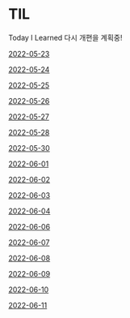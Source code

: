 # TIL
Today I Learned
다시 개편을 계획중!

[2022-05-23](https://github.com/lamodadite/TIL/blob/main/int%EC%99%80%20long%EC%9D%98%20%EC%B0%A8%EC%9D%B4.md)

[2022-05-24](https://github.com/lamodadite/TIL/blob/main/Int%20to%20String%2C%20String%20to%20Int%2C%20ArrayList.md)

[2022-05-25](https://github.com/lamodadite/TIL/blob/main/%EC%9E%AC%EA%B7%80%ED%95%A8%EC%88%98%2C%20String%EC%9D%84%20char%20%EB%B0%B0%EC%97%B4%EB%A1%9C.md)

[2022-05-26](https://github.com/lamodadite/TIL/blob/main/Computer%20Science.md)

[2022-05-27](https://github.com/lamodadite/TIL/blob/main/Computer%20Science.md)

[2022-05-28](https://github.com/lamodadite/TIL/blob/main/Computer%20Science.md)

[2022-05-30](https://github.com/lamodadite/TIL/blob/main/Computer%20Science.md)

[2022-06-01](https://github.com/lamodadite/TIL/blob/main/equals%EC%99%80%20%3D%3D%EC%9D%98%20%EC%B0%A8%EC%9D%B4.md)

[2022-06-02](https://github.com/lamodadite/TIL/blob/main/%EC%9E%90%EB%A3%8C%EA%B5%AC%EC%A1%B0.md)

[2022-06-03](https://github.com/lamodadite/TIL/blob/main/%EC%9A%B4%EC%98%81%EC%B2%B4%EC%A0%9C.md)

[2022-06-04](https://github.com/lamodadite/TIL/blob/main/%EC%9A%B4%EC%98%81%EC%B2%B4%EC%A0%9C.md)

[2022-06-06](https://github.com/lamodadite/TIL/blob/main/%EA%B0%9D%EC%B2%B4%EC%A7%80%ED%96%A5.md)

[2022-06-07](https://github.com/lamodadite/TIL/blob/main/Hashtable%EA%B3%BC%20Hashmap%EC%9D%98%20%EC%B0%A8%EC%9D%B4.md)

[2022-06-08](https://github.com/lamodadite/TIL/blob/main/Tree.md)

[2022-06-09](https://github.com/lamodadite/TIL/blob/main/%EA%B7%B8%EB%9E%98%ED%94%84.md)

[2022-06-10](https://github.com/lamodadite/TIL/blob/main/%EC%9A%B4%EC%98%81%EC%B2%B4%EC%A0%9C.md)

[2022-06-11](https://github.com/lamodadite/TIL/blob/main/%EC%9A%B4%EC%98%81%EC%B2%B4%EC%A0%9C.md)
